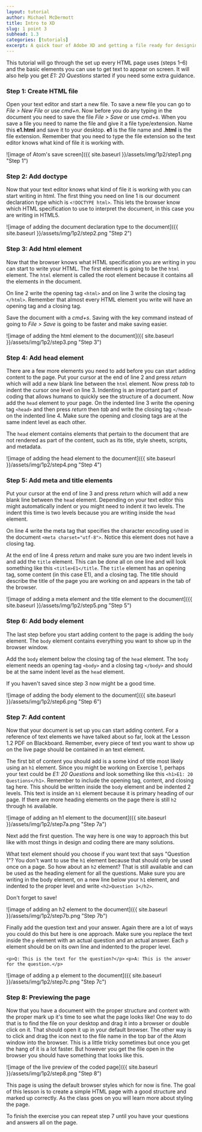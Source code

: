 ```yaml
---
layout: tutorial
author: Michael McDermott
title: Intro to XD
slug: 1 point 3
subhead: 1.3
categories: [tutorials]
excerpt: A quick tour of Adobe XD and getting a file ready for designing.
---
```

This tutorial will go through the set up every HTML page uses (steps 1&ndash;6) and the basic elements you can use to get text to appear on screen. It will also help you get _E1: 20 Questions_ started if you need some extra guidance.

### <span id="step1">Step 1: Create HTML file</span>

Open your text editor and start a new file. To save a new file you can go to <span class="command">_File > New File_</span> or use <span class="command">_cmd+n_</span>. Now before you do any typing in the document you need to save the file <span class="command">_File > Save_</span> or use <span class="command">_cmd+s_</span>. When you save a file you need to name the file and give it a file type/extension. Name this **e1.html** and save it to your desktop. **e1** is the file name and **.html** is the file extension. Remember that you need to type the file extension so the text editor knows what kind of file it is working with.

![image of Atom's save screen]({{ site.baseurl }}/assets/img/1p2/step1.png "Step 1")

### <span id="step2">Step 2: Add doctype</span>
Now that your text editor knows what kind of file it is working with you can start writing in html. The first thing you need on line 1 is our document declaration type which is `<!DOCTYPE html>`. This lets the browser know which HTML specification to use to interpret the document, in this case you are writing in HTML5.

![image of adding the document declaration type to the document]({{ site.baseurl }}/assets/img/1p2/step2.png "Step 2")

### <span id="step3">Step 3: Add html element</span>
Now that the browser knows what HTML specification you are writing in you can start to write your HTML. The first element is going to be the `html` element. The `html` element is called the root element because it contains all the elements in the document.

On line 2 write the opening tag `<html>` and on line 3 write the closing tag `</html>`. Remember that almost every HTML element you write will have an opening tag and a closing tag.

Save the document with a <span class="command">_cmd+s_</span>. Saving with the key command instead of going to <span class="command">_File > Save_</span> is going to be faster and make saving easier.

![image of adding the html element to the document]({{ site.baseurl }}/assets/img/1p2/step3.png "Step 3")

### <span id="step4">Step 4: Add head element</span>
There are a few more elements you need to add before you can start adding content to the page. Put your cursor at the end of line 2 and press <span class="command">_return_</span> which will add a new blank line between the `html` element. Now press <span class="command">_tab_</span> to indent the cursor one level on line 3. Indenting is an important part of coding that allows humans to quickly see the structure of a document. Now add the `head` element to your page. On the indented line 3 write the opening tag `<head>` and then press <span class="command">_return_</span> then <span class="command">_tab_</span> and write the closing tag `</head>` on the indented line 4. Make sure the opening and closing tags are at the same indent level as each other.

The `head` element contains elements that pertain to the document that are not rendered as part of the content, such as its title, style sheets, scripts, and metadata.

![image of adding the head element to the document]({{ site.baseurl }}/assets/img/1p2/step4.png "Step 4")

### <span id="step5">Step 5: Add meta and title elements</span>
Put your cursor at the end of line 3 and press <span class="command">_return_</span> which will add a new blank line between the `head` element. Depending on your text editor this might automatically indent or you might need to indent it two levels. The indent this time is two levels because you are writing inside the `head` element.

On line 4 write the meta tag that specifies the character encoding used in the document `<meta charset="utf-8">`. Notice this element does not have a closing tag.

At the end of line 4 press <span class="command">_return_</span> and make sure you are two indent levels in and add the `title` element. This can be done all on one line and will look something like this `<title>E1</title`. The `title` element has an opening tag, some content (in this case E1), and a closing tag. The title should describe the title of the page you are working on and appears in the tab of the browser.

![image of adding a meta element and the title element to the document]({{ site.baseurl }}/assets/img/1p2/step5.png "Step 5")

### <span id="step6">Step 6: Add body element</span>
The last step before you start adding content to the page is adding the `body` element. The `body` element contains everything you want to show up in the browser window.

Add the `body` element below the closing tag of the `head` element. The `body` element needs an opening tag `<body>` and a closing tag `</body>` and should be at the same indent level as the `head` element.

If you haven't saved since step 3 now might be a good time.

![image of adding the body element to the document]({{ site.baseurl }}/assets/img/1p2/step6.png "Step 6")

### <span id="step7">Step 7: Add content</span>
Now that your document is set up you can start adding content. For a reference of text elements we have talked about so far, look at the Lesson 1.2 PDF on Blackboard. Remember, every piece of text you want to show up on the live page should be contained in an text element.

The first bit of content you should add is a some kind of title most likely using an `h1` element. Since you might be working on Exercise 1, perhaps your text could be _E1: 20 Questions_ and look something like this `<h1>E1: 20 Questions</h1>`. Remember to include the opening tag, content, and closing tag here. This should be written inside the `body` element and be indented 2 levels. This text is inside an `h1` element because it is primary heading of our page. If there are more heading elements on the page there is still `h2` through `h6` available.

![image of adding an h1 element to the document]({{ site.baseurl }}/assets/img/1p2/step7a.png "Step 7a")

Next add the first question. The way here is one way to approach this but like with most things in design and coding there are many solutions.

What text element should you choose if you want text that says "Question 1"? You don't want to use the `h1` element because that should only be used once on a page. So how about an `h2` element? That is still available and can be used as the heading element for all the questions. Make sure you are writing in the body element, on a new line below your `h1` element, and indented to the proper level and write `<h2>Question 1</h2>`.

Don't forget to save!

![image of adding an h2 element to the document]({{ site.baseurl }}/assets/img/1p2/step7b.png "Step 7b")

Finally add the question text and your answer. Again there are a lot of ways you could do this but here is one approach. Make sure you replace the text inside the `p` element with an actual question and an actual answer. Each `p` element should be on its own line and indented to the proper level.

`<p>Q: This is the text for the question?</p>`
`<p>A: This is the answer for the question.</p>`

![image of adding a p element to the document]({{ site.baseurl }}/assets/img/1p2/step7c.png "Step 7c")

### <span id="step8">Step 8: Previewing the page</span>

Now that you have a document with the proper structure and content with the proper mark up it's time to see what the page looks like! One way to do that is to find the file on your desktop and drag it into a browser or double click on it. That should open it up in your default browser. The other way is to click and drag the icon next to the file name in the top bar of the Atom window into the browser. This is a little tricky sometimes but once you get the hang of it is a lot faster. But however you get the file open in the browser you should have something that looks like this.

![image of the live preview of the coded page]({{ site.baseurl }}/assets/img/1p2/step8.png "Step 8")

This page is using the default browser styles which for now is fine. The goal of this lesson is to create a simple HTML page with a good structure and marked up correctly. As the class goes on you will learn more about styling the page.

To finish the exercise you can repeat step 7 until you have your questions and answers all on the page.
